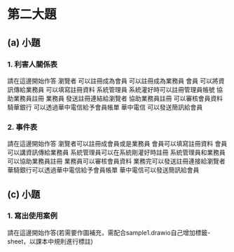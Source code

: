 # 第二大題 
## (a) 小題
### 1. 利害人關係表
請在這邊開始作答
瀏覽者
可以註冊成為會員
可以註冊成為業務員
會員
可以將資訊傳給業務員
可以填寫註冊資料
系統管理員
系統灌好時可以註冊管理員帳號
協助業務員註冊
業務員
發送註冊連結給瀏覽者
協助業務員註冊
可以審核會員資料
騎華銀行
可以透過華中電信給予會員帳單
華中電信
可以發送簡訊給會員
### 2. 事件表
請在這邊開始作答
瀏覽者可以註冊成會員或是業務員
會員可以填寫註冊資料
會員可以講資訊傳給業務員
系統管理員可以在系統剛灌好時註冊
系統管理員和業務員可以協助業務員註冊
業務員可以審核會員資料
業務完可以發送註冊連接給瀏覽者
華騎銀行可以透過華中電信給予會員帳單
華中電信可以發送簡訊給會員
## (c) 小題
### 1. 寫出使用案例
請在這邊開始作答(若需要作圖補充，需配合sample1.drawio自己增加標籤-sheet，以課本中規則進行標註)